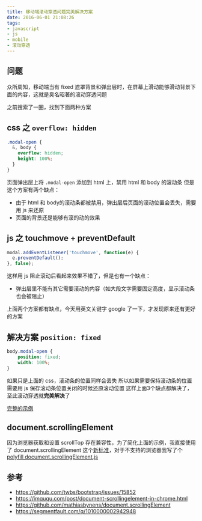 ```yaml
---
title: 移动端滚动穿透问题完美解决方案
date: 2016-06-01 21:08:26
tags:
- javascript
- js
- mobile
- 滚动穿透
---
```


## 问题
众所周知，移动端当有 fixed 遮罩背景和弹出层时，在屏幕上滑动能够滑动背景下面的内容，这就是臭名昭著的滚动穿透问题

之前搜索了一圈，找到下面两种方案
<!-- more -->
## css 之 `overflow: hidden`
```scss
.modal-open {
  &, body {
    overflow: hidden;
    height: 100%;
  }
}
```
页面弹出层上将 `.modal-open` 添加到 html 上，禁用 html 和 body 的滚动条
但是这个方案有两个缺点：
 * 由于 html 和 body的滚动条都被禁用，弹出层后页面的滚动位置会丢失，需要用 js 来还原
 * 页面的背景还是能够有滚的动的效果

## js 之 touchmove + preventDefault
```js
modal.addEventListener('touchmove', function(e) {
  e.preventDefault();
}, false);
```
这样用 js 阻止滚动后看起来效果不错了，但是也有一个缺点：
* 弹出层里不能有其它需要滚动的内容（如大段文字需要固定高度，显示滚动条也会被阻止）

上面两个方案都有缺点，今天用英文关键字 google 了一下，才发现原来还有更好的方案
## 解决方案 `position: fixed`
```css
body.modal-open {
    position: fixed;
    width: 100%;
}
```
如果只是上面的 css，滚动条的位置同样会丢失
所以如果需要保持滚动条的位置需要用 js 保存滚动条位置关闭的时候还原滚动位置
这样上面3个缺点都解决了，至此滚动穿透就**完美解决**了

[完整的示例](/demo/modal-scroll.html)

## document.scrollingElement
因为浏览器获取和设置 scrollTop 存在兼容性，为了简化上面的示例，我直接使用了 document.scrollingElement 这个[新标准](https://developer.mozilla.org/en/docs/Web/API/document/scrollingElement)，对于不支持的浏览器我写了个 [polyfill document.scrollingElement.js](/demo/polyfills/document.scrollingElement.js)

## 参考
* https://github.com/twbs/bootstrap/issues/15852
* https://imququ.com/post/document-scrollingelement-in-chrome.html
* https://github.com/mathiasbynens/document.scrollingElement
* https://segmentfault.com/q/1010000002942948
